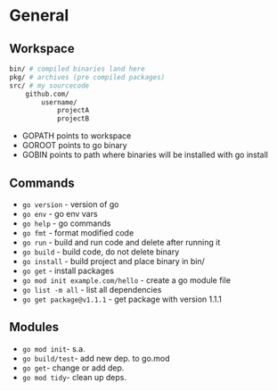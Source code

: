 # General

## Workspace

```bash
bin/ # compiled binaries land here
pkg/ # archives (pre compiled packages)
src/ # my sourcecode
    github.com/
        username/
            projectA
            projectB
```

* GOPATH points to workspace
* GOROOT points to go binary
* GOBIN points to path where binaries will be installed with go install

## Commands

* `go version` - version of go
* `go env` - go env vars
* `go help` - go commands
* `go fmt` - format modified code
* `go run` - build and run code and delete after running it
* `go build` - build code, do not delete binary
* `go install` - build project and place binary in bin/
* `go get` - install packages
* `go mod init example.com/hello` - create a go module file
* `go list -m all` - list all dependencies
* `go get package@v1.1.1` - get package with version 1.1.1

## Modules

* `go mod init`- s.a.
* `go build/test`- add new dep. to go.mod
* `go get`- change or add dep.
* `go mod tidy`- clean up deps.

